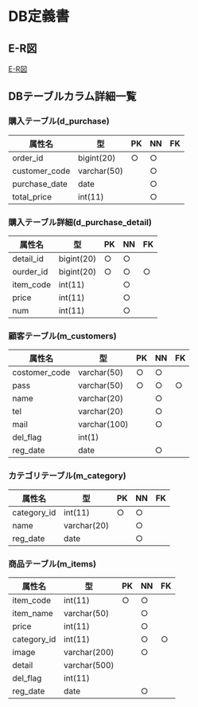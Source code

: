 # DB定義書
## E-R図
[E-R図](https://github.com/Aso2001152/2021sys-design/blob/main/Sample_E-R.md)

## DBテーブルカラム詳細一覧
### 購入テーブル(d_purchase)
|属性名|型|PK|NN|FK|
|-----|--|--|--|--|
|order_id|bigint(20)|○|○||
|customer_code|varchar(50)||○||
|purchase_date|date||○||
|total_price|int(11)||○||

### 購入テーブル詳細(d_purchase_detail)
|属性名|型|PK|NN|FK|
|-----|--|--|--|--|
|detail_id|bigint(20)|○|○||
|ourder_id|bigint(20)|○|○|○|
|item_code|int(11)||○||
|price|int(11)||○||
|num|int(11)||○||

### 顧客テーブル(m_customers)
|属性名|型|PK|NN|FK|
|-----|--|--|--|--|
|costomer_code|varchar(50)|○|○||
|pass|varchar(50)|○|○|○|
|name|varchar(20)||○||
|tel|varchar(20)||○||
|mail|varchar(100)||○||
|del_flag|int(1)||||
|reg_date|date||○||

### カテゴリテーブル(m_category)
|属性名|型|PK|NN|FK|
|-----|--|--|--|--|
|category_id|int(11)|○|○||
|name|varchar(20)||○||
|reg_date|date||○||

### 商品テーブル(m_items)
|属性名|型|PK|NN|FK|
|-----|--|--|--|--|
|item_code|int(11)|○|○||
|item_name|varchar(50)||○||
|price|int(11)||○||
|category_id|int(11)||○|○|
|image|varchar(200)||○||
|detail|varchar(500)||||
|del_flag|int(11)||||
|reg_date|date||○||
